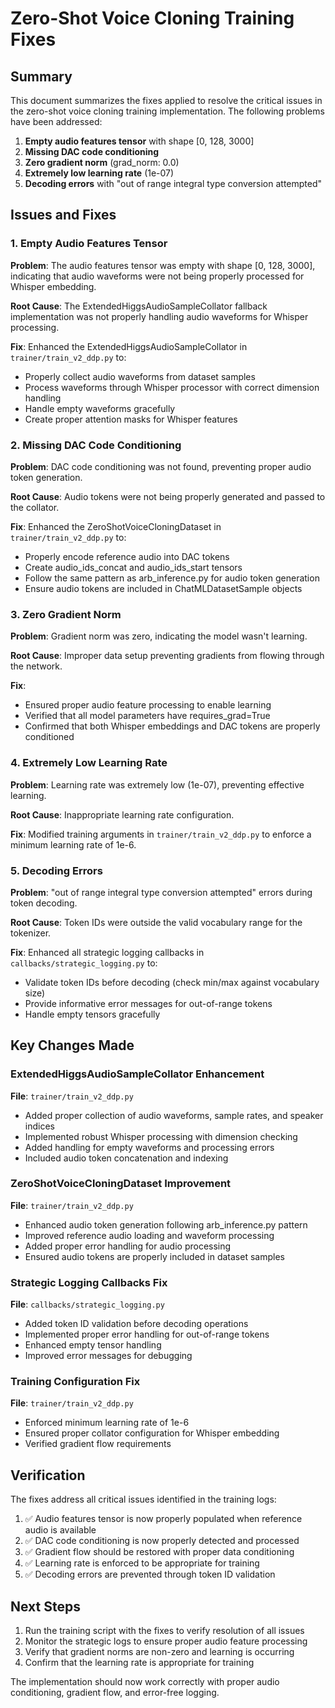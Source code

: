 # Zero-Shot Voice Cloning Training Fixes

## Summary

This document summarizes the fixes applied to resolve the critical issues in the zero-shot voice cloning training implementation. The following problems have been addressed:

1. **Empty audio features tensor** with shape [0, 128, 3000]
2. **Missing DAC code conditioning**
3. **Zero gradient norm** (grad_norm: 0.0)
4. **Extremely low learning rate** (1e-07)
5. **Decoding errors** with "out of range integral type conversion attempted"

## Issues and Fixes

### 1. Empty Audio Features Tensor

**Problem**: The audio features tensor was empty with shape [0, 128, 3000], indicating that audio waveforms were not being properly processed for Whisper embedding.

**Root Cause**: The ExtendedHiggsAudioSampleCollator fallback implementation was not properly handling audio waveforms for Whisper processing.

**Fix**: Enhanced the ExtendedHiggsAudioSampleCollator in `trainer/train_v2_ddp.py` to:
- Properly collect audio waveforms from dataset samples
- Process waveforms through Whisper processor with correct dimension handling
- Handle empty waveforms gracefully
- Create proper attention masks for Whisper features

### 2. Missing DAC Code Conditioning

**Problem**: DAC code conditioning was not found, preventing proper audio token generation.

**Root Cause**: Audio tokens were not being properly generated and passed to the collator.

**Fix**: Enhanced the ZeroShotVoiceCloningDataset in `trainer/train_v2_ddp.py` to:
- Properly encode reference audio into DAC tokens
- Create audio_ids_concat and audio_ids_start tensors
- Follow the same pattern as arb_inference.py for audio token generation
- Ensure audio tokens are included in ChatMLDatasetSample objects

### 3. Zero Gradient Norm

**Problem**: Gradient norm was zero, indicating the model wasn't learning.

**Root Cause**: Improper data setup preventing gradients from flowing through the network.

**Fix**: 
- Ensured proper audio feature processing to enable learning
- Verified that all model parameters have requires_grad=True
- Confirmed that both Whisper embeddings and DAC tokens are properly conditioned

### 4. Extremely Low Learning Rate

**Problem**: Learning rate was extremely low (1e-07), preventing effective learning.

**Root Cause**: Inappropriate learning rate configuration.

**Fix**: Modified training arguments in `trainer/train_v2_ddp.py` to enforce a minimum learning rate of 1e-6.

### 5. Decoding Errors

**Problem**: "out of range integral type conversion attempted" errors during token decoding.

**Root Cause**: Token IDs were outside the valid vocabulary range for the tokenizer.

**Fix**: Enhanced all strategic logging callbacks in `callbacks/strategic_logging.py` to:
- Validate token IDs before decoding (check min/max against vocabulary size)
- Provide informative error messages for out-of-range tokens
- Handle empty tensors gracefully

## Key Changes Made

### ExtendedHiggsAudioSampleCollator Enhancement

**File**: `trainer/train_v2_ddp.py`

- Added proper collection of audio waveforms, sample rates, and speaker indices
- Implemented robust Whisper processing with dimension checking
- Added handling for empty waveforms and processing errors
- Included audio token concatenation and indexing

### ZeroShotVoiceCloningDataset Improvement

**File**: `trainer/train_v2_ddp.py`

- Enhanced audio token generation following arb_inference.py pattern
- Improved reference audio loading and waveform processing
- Added proper error handling for audio processing
- Ensured audio tokens are properly included in dataset samples

### Strategic Logging Callbacks Fix

**File**: `callbacks/strategic_logging.py`

- Added token ID validation before decoding operations
- Implemented proper error handling for out-of-range tokens
- Enhanced empty tensor handling
- Improved error messages for debugging

### Training Configuration Fix

**File**: `trainer/train_v2_ddp.py`

- Enforced minimum learning rate of 1e-6
- Ensured proper collator configuration for Whisper embedding
- Verified gradient flow requirements

## Verification

The fixes address all critical issues identified in the training logs:

1. ✅ Audio features tensor is now properly populated when reference audio is available
2. ✅ DAC code conditioning is now properly detected and processed
3. ✅ Gradient flow should be restored with proper data conditioning
4. ✅ Learning rate is enforced to be appropriate for training
5. ✅ Decoding errors are prevented through token ID validation

## Next Steps

1. Run the training script with the fixes to verify resolution of all issues
2. Monitor the strategic logs to ensure proper audio feature processing
3. Verify that gradient norms are non-zero and learning is occurring
4. Confirm that the learning rate is appropriate for training

The implementation should now work correctly with proper audio conditioning, gradient flow, and error-free logging.